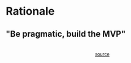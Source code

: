 # Rationale

## "Be pragmatic, build the MVP"

<div style="display: flex; justify-content: center;"><div>
<object
    type="image/svg+xml"
    data="rationale/mvp_non_mvp.svg"
    width="550"
    /></object>
<br/>
<small><a href="https://azriel.im/dot_ix/#src=LQhQGIAIBMEsCcCmBjALrA9gOwFyQG6LzrICGANqABaxGnzJUCeOokk5GA5rMq++wDOqRAAcA+gEZ+A4WPEAmGUJESAzMshyJAFhltIAVwAem0liaoaWLuKy9ErUFgzREd0gFtEgmZx58kABEAGKGWGiYWBSwqExBBtpSeEEAyqqQkgkq8krB6WKQCtlaquIa+RlqJUl6wQB09QkGJikAqoJEkACixqJEtBGIJeaW1rb2yI7BzS5u4m6CyL4Go1awNnYOKbOu7oieGABWsCvsa+NbU3iAPBuAFfugoIjQXD4ySZLi4kl5ANofABpSrkALqJMoKL5JCr-CFA6FgnLqKFlOqw+RqeGosGgLjwUiiKj4WAAL3EpFQqHgZ0gc3cAHdYNArDTzhZ1ptJtMdPVJAZRKRkABrcSHNx4ej4piPKwHRzgpjkN4GdjkWBcKioPAAMjVGtQKoEADNYORyN8qKR5i54J4KHgAOQAVgADA7DewTWaLVb3FQMIR4I7Xe6BMbTebBJb5kaMMhDL5IA7JC63R7IF7I9H3IL0IRHSm02GVPAMEL3FHfXYMLb7UmdKnQ8XhKXyz75v7A461I30y2yxXs+TIvmk6604bvHBDJ4dVPYDP05n2+4bXbyI6FL3ixmIyvxJ2iJvt8Xl5WY3GE92T2Gz0Pc7BRw6e0Xm1SB-u13WHQA2G+yd823PP0AyPMd-xLD9gOHPNpl-XtDTpBZECNUhDHIVBEwAKnnRcw38Xg8CwvVNUNVpIGI9VSNAVBSC4GlaNsTx8FEPAwyCAQAFkADUAAVggMRjqywUUWJSAA5bBgB43jmiE2IDgYujRNYw1gA4bheDU4EJD5MN1J+bToSM1FHnYISXBE5jVP0oxjG0i4NgmBxQCAA">source</a></small>
</div></div>
